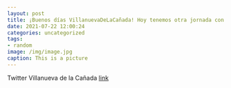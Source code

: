 ```yaml
---
layout: post
title: ¡Buenos días VillanuevaDeLaCañada! Hoy tenemos otra jornada con mucho calor 🌡 y riesgo elevado de incendios. A estas horas el ☀...
date: 2021-07-22 12:00:24
categories: uncategorized
tags:
- random
image: /img/image.jpg
caption: This is a picture
---
```

Twitter Villanueva de la Cañada [link](https://twitter.com/AytoVDLCanada/status/1418115785608814596)
